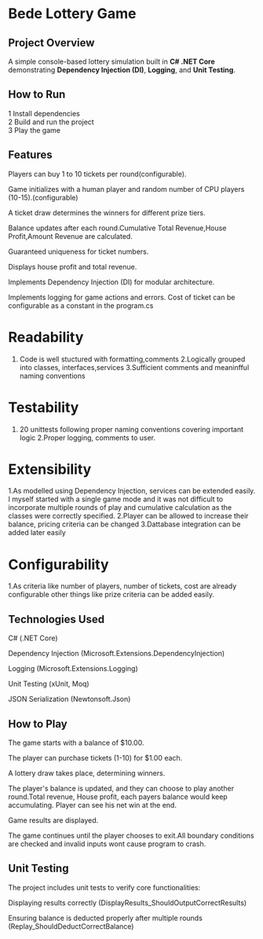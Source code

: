 ﻿# Bede Lottery Game

## Project Overview
A simple console-based lottery simulation built in **C# .NET Core** demonstrating **Dependency Injection (DI)**, **Logging**, and **Unit Testing**.

## How to Run
1️ Install dependencies  
2️ Build and run the project  
3️ Play the game 

##  Features

Players can buy 1 to 10 tickets per round(configurable).


Game initializes with a human player and random number of CPU players (10-15).(configurable)


A ticket draw determines the winners for different prize tiers.

Balance updates after each round.Cumulative Total Revenue,House Profit,Amount Revenue are calculated.

Guaranteed uniqueness for ticket numbers.

Displays house profit and total revenue.

Implements Dependency Injection (DI) for modular architecture.

Implements logging for game actions and errors.
Cost of ticket can be configurable as a constant in the program.cs

# Readability
1. Code is well stuctured with formatting,comments
2.Logically grouped into classes, interfaces,services
3.Sufficient comments and meaninfful naming conventions
# Testability
1. 20 unittests following proper naming conventions covering important logic
2.Proper logging, comments to user.
# Extensibility
1.As modelled using Dependency Injection, services can be extended easily.
	I myself started with a single game mode and it was not difficult to incorporate multiple rounds of play and cumulative calculation as the classes were correctly specified.
2.Player can be allowed to increase their balance, pricing criteria can be changed
3.Dattabase integration can be added later easily
# Configurability
1.As criteria like number of players, number of tickets, cost are already configurable other things like prize criteria can be added easily.

## Technologies Used

C# (.NET Core)

Dependency Injection (Microsoft.Extensions.DependencyInjection)

Logging (Microsoft.Extensions.Logging)

Unit Testing (xUnit, Moq)

JSON Serialization (Newtonsoft.Json)

## How to Play

The game starts with a balance of $10.00.

The player can purchase tickets (1-10) for $1.00 each.

A lottery draw takes place, determining winners.

The player's balance is updated, and they can choose to play another round.Total revenue, House profit, each payers balance would keep accumulating. Player can see his net win at the end.

Game results are displayed.

The game continues until the player chooses to exit.All boundary conditions are checked and invalid inputs wont cause program to crash.

## Unit Testing

The project includes unit tests to verify core functionalities:

Displaying results correctly (DisplayResults_ShouldOutputCorrectResults)

Ensuring balance is deducted properly after multiple rounds (Replay_ShouldDeductCorrectBalance)
